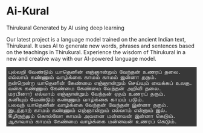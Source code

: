 # Ai-Kural
Thirukural Generated by AI using deep learning 

Our latest project is a language model trained on the ancient Indian text, Thirukural. It uses AI to generate new words, phrases and sentences based on the teachings in Thirukural. Experience the wisdom of Thirukural in a new and creative way with our AI-powered language model.


![Example Here](https://github.com/devic1/Ai-Kural/raw/main/images/aigeneratedkural.png)
